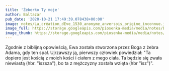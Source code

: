 ```yaml
---
title: 'Żeberko Ty moje'
author: Baltazar
pub_date: '2020-10-21 17:49:39.078438+00:00'
image: notes/La_création_dEve_1530_anonyme_anversois_origine_inconnue.jpg
image_full: https://storage.googleapis.com/piosenka-media/media/notes/La_création_dEve_1530_anonyme_anversois_origine_inconnue.jpg
image_thumb: https://storage.googleapis.com/piosenka-media/media/notes/La_cr%C3%A9ation_dEve_1530_anonyme_anversois_origine_inconnue.jpg.0x300_q85_upscale.jpg
---
```


Zgodnie z biblijną opowieścią, Ewa została stworzona  przez Boga z żebra Adama, gdy ten spał. Ujrzawszy ją, pierwszy człowiek powiedział: "Ta dopiero jest kością z moich kości i ciałem z mego ciała. Ta będzie się zwała niewiastą \(hbr. "iszsza"\), bo ta z mężczyzny została wzięta \(hbr "isz"\)".